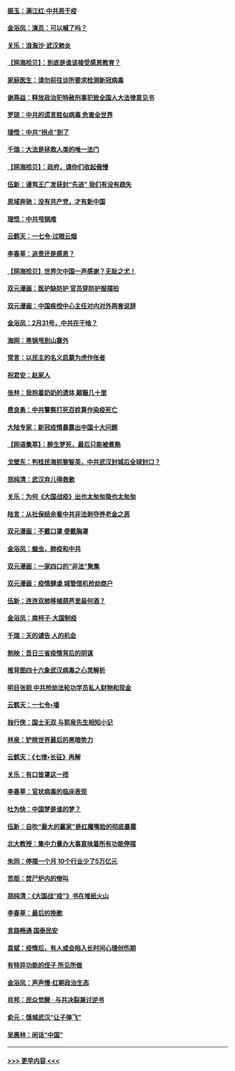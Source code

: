 #### [振玉：满江红‧中共恶于疫](../pages/nsc993/n11934647.md?t=03121531) 
#### [金浴凤：演员：可以喊了吗？](../pages/nsc993/n11934602.md?t=03121531) 
#### [关乐：浪淘沙·武汉肺炎](../pages/nsc993/n11931792.md?t=03121531) 
#### [【网海拾贝】：到底是谁该接受感恩教育？](../pages/nsc993/n11931552.md?t=03121531) 
#### [家庭医生：请勿前往诊所要求检测新冠病毒](../pages/nsc993/n11929190.md?t=03121531) 
#### [谢燕益：释放政治犯特赦刑事犯致全国人大法律意见书](../pages/nsc993/n11928978.md?t=03121531) 
#### [罗琼：中共的谎言胜似病毒 危害全世界](../pages/nsc993/n11922636.md?t=03121531) 
#### [理悟：中共“拐点”到了](../pages/nsc993/n11928496.md?t=03121531) 
#### [千瑞：大法是拯救人类的唯一法门](../pages/nsc993/n11927637.md?t=03121531) 
#### [【网海拾贝】：政府，请你们收起傲慢](../pages/nsc993/n11926932.md?t=03121531) 
#### [伍新：谩骂王广发获封“先进” 我们有没有疏失](../pages/nsc993/n11926101.md?t=03121531) 
#### [思域奔驰：没有共产党，才有新中国](../pages/nsc993/n11926058.md?t=03121531) 
#### [理悟：中共甩锅难](../pages/nsc993/n11925355.md?t=03121531) 
#### [云鹤天：一七令·过眼云烟](../pages/nsc993/n11925284.md?t=03121531) 
#### [李春草：追责还是感恩？](../pages/nsc993/n11925274.md?t=03121531) 
#### [【网海拾贝】世界欠中国一声感谢？无耻之尤！](../pages/nsc993/n11925239.md?t=03121531) 
#### [双元漫画：医护缺防护 官员穿防护服摆拍](../pages/nsc993/n11923899.md?t=03121531) 
#### [双元漫画：中国疾控中心主任对内对外两套说辞](../pages/nsc993/n11921994.md?t=03121531) 
#### [金浴凤：2月31号，中共在干啥？](../pages/nsc993/n11922706.md?t=03121531) 
#### [海网：黑锅甩到山寨外](../pages/nsc993/n11922688.md?t=03121531) 
#### [常言：以民主的名义启蒙为虎作伥者](../pages/nsc993/n11922217.md?t=03121531) 
#### [祝君安：赵家人](../pages/nsc993/n11922209.md?t=03121531) 
#### [张林：我抱着奶奶的遗体 颠簸几十里](../pages/nsc993/n11920945.md?t=03121531) 
#### [费良勇：中共警察打死百姓算作染疫死亡](../pages/nsc993/n11919264.md?t=03121531) 
#### [大陆专家：新冠疫情暴露出中国十大问题](../pages/nsc993/n11919187.md?t=03121531) 
#### [【网语集萃】：醉生梦死，最后只能被煮熟](../pages/nsc993/n11918994.md?t=03121531) 
#### [戈壁东：判桂民海抓黎智英，中共武汉封城后全球封口？](../pages/nsc993/n11917982.md?t=03121531) 
#### [郑纯清：武汉弃儿得救歌](../pages/nsc993/n11917881.md?t=03121531) 
#### [关乐：为何《大国战疫》出也太匆匆隐也太匆匆](../pages/nsc993/n11917792.md?t=03121531) 
#### [陆言：从社保结余看中共非法剥夺养老金之恶](../pages/nsc993/n11917084.md?t=03121531) 
#### [双元漫画：不戴口罩 便戴胸罩](../pages/nsc993/n11916447.md?t=03121531) 
#### [金浴凤：蝗虫，肺疫和中共](../pages/nsc993/n11916904.md?t=03121531) 
#### [双元漫画：一家四口的“非法”聚集](../pages/nsc993/n11916378.md?t=03121531) 
#### [双元漫画：疫情肆虐 城管借机抢劫商户](../pages/nsc993/n11916310.md?t=03121531) 
#### [伍新：连连双肺移植葫芦里装何酒？](../pages/nsc993/n11913667.md?t=03121531) 
#### [金浴凤：南柯子·大国制疫](../pages/nsc993/n11913657.md?t=03121531) 
#### [千瑞：天的谴告  人的机会](../pages/nsc993/n11913309.md?t=03121531) 
#### [勉映：吾日三省疫情背后的阴谋](../pages/nsc993/n11913079.md?t=03121531) 
#### [推背图四十六象武汉病毒之心灵解析](../pages/nsc993/n11911761.md?t=03121531) 
#### [明目张胆 中共抢劫法轮功学员私人财物和现金](../pages/nsc993/n11910262.md?t=03121531) 
#### [云鹤天：一七令▪墙](../pages/nsc993/n11910627.md?t=03121531) 
#### [独行侠：国士无双 与郭泉先生相知小记](../pages/nsc993/n11910613.md?t=03121531) 
#### [林泉：铲除世界最后的黑暗势力](../pages/nsc993/n11909320.md?t=03121531) 
#### [云鹤天：《七律▪长征》再解](../pages/nsc993/n11909327.md?t=03121531) 
#### [关乐：有口皆罩这一捂](../pages/nsc993/n11908393.md?t=03121531) 
#### [李春草：官状病毒的临床表现](../pages/nsc993/n11908339.md?t=03121531) 
#### [吐为快：中国梦是谁的梦？](../pages/nsc993/n11906564.md?t=03121531) 
#### [伍新：自吹“最大的赢家”是红魔嘴脸的彻底暴露](../pages/nsc993/n11906407.md?t=03121531) 
#### [北大教授：集中力量办大事意味着所有功能停摆](../pages/nsc993/n11904800.md?t=03121531) 
#### [朱同：停摆一个月 10个行业少了5万亿元](../pages/nsc993/n11904498.md?t=03121531) 
#### [苦胆：焚尸炉内的惨叫](../pages/nsc993/n11904479.md?t=03121531) 
#### [郑纯清：《大国战“疫”》书在堆纸火山](../pages/nsc993/n11904450.md?t=03121531) 
#### [李春草：最后的挽歌](../pages/nsc993/n11904441.md?t=03121531) 
#### [言路畅通 国泰民安](../pages/nsc993/n11904222.md?t=03121531) 
#### [袁斌：疫情后，有人或会陷入长时间心理创伤期](../pages/nsc993/n11901514.md?t=03121531) 
#### [有特异功能的侄子 所见所做](../pages/nsc993/n11901154.md?t=03121531) 
#### [金浴凤：声声慢‧红朝政治生态](../pages/nsc993/n11899553.md?t=03121531) 
#### [肖邦：民众觉醒 · 与共决裂兼讨逆书](../pages/nsc993/n11898435.md?t=03121531) 
#### [俞元：饿城武汉“让子弹飞”](../pages/nsc993/n11898344.md?t=03121531) 
#### [吴惠林：闲话“中国”](../pages/nsc993/n11898182.md?t=03121531) 

----
#### [ >>> 更早内容 <<< ](../indexes/nsc993-earlier.md)
